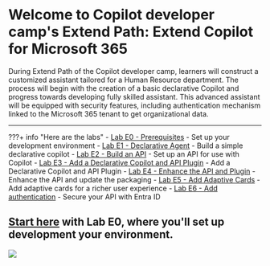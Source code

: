 
# Welcome to Copilot developer camp's Extend Path: Extend Copilot for Microsoft 365

During Extend Path of the Copilot developer camp, learners will construct a customized assistant tailored for a Human Resource department. The process will begin with the creation of a basic declarative Copilot and progress towards developing fully skilled assistant. This advanced assistant will be equipped with security features, including authentication mechanism linked to the Microsoft 365 tenant to get organizational data.

<hr />

???+ info "Here are the labs"
    - [Lab E0 - Prerequisites](./00-prerequisites) - Set up your development environment
    - [Lab E1 - Declarative Agent](./01-declarative-copilot.md) - Build a simple declarative copilot
    - [Lab E2 - Build an API](./02-build-the-api.md) - Set up an API for use with Copilot
    - [Lab E3 - Add a Declarative Copilot and API Plugin](./03-add-declarative-copilot.md) - Add a Declarative Copilot and API Plugin
    - [Lab E4 - Enhance the API and Plugin](./04-enhance-api-plugin.md) - Enhance the API and update the packaging
    - [Lab E5 - Add Adaptive Cards](./05-add-adaptive-card.md) - Add adaptive cards for a richer user experience
    - [Lab E6 - Add authentication](./06-add-authentication.md) - Secure your API with Entra ID

## <a href="./00-prerequisites">Start here</a> with Lab E0, where you'll set up development your environment.

<img src="https://pnptelemetry.azurewebsites.net/copilot-camp/extend-m365-copilot/index" />